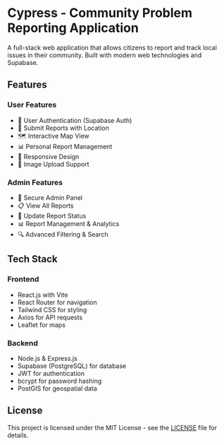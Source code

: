 # Cypress - Community Problem Reporting Application

A full-stack web application that allows citizens to report and track local issues in their community. Built with modern web technologies and Supabase.

## Features

### User Features
- 🔐 User Authentication (Supabase Auth)
- 📝 Submit Reports with Location
- 🗺️ Interactive Map View
- 📊 Personal Report Management
- 📱 Responsive Design
- 📸 Image Upload Support

### Admin Features
- 👑 Secure Admin Panel
- 📋 View All Reports
- 🔄 Update Report Status
- 📊 Report Management & Analytics
- 🔍 Advanced Filtering & Search

## Tech Stack

### Frontend
- React.js with Vite
- React Router for navigation
- Tailwind CSS for styling
- Axios for API requests
- Leaflet for maps

### Backend
- Node.js & Express.js
- Supabase (PostgreSQL) for database
- JWT for authentication
- bcrypt for password hashing
- PostGIS for geospatial data



## License

This project is licensed under the MIT License - see the [LICENSE](LICENSE) file for details.